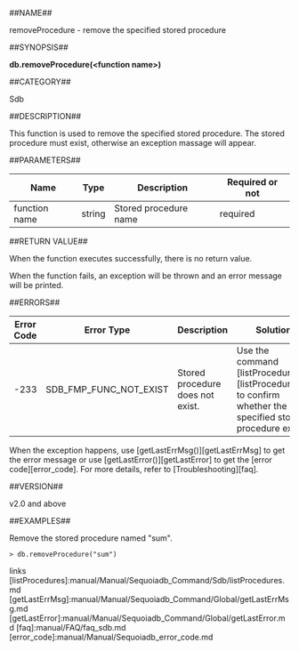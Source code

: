 ##NAME##

removeProcedure - remove the specified stored procedure

##SYNOPSIS##

**db.removeProcedure(\<function name\>)**

##CATEGORY##

Sdb

##DESCRIPTION##

This function is used to remove the specified stored procedure. The stored procedure must exist, otherwise an exception massage will appear.

##PARAMETERS##

| Name 		| Type   	| Description 			| Required or not 	|
| ------ 		| ------ 	| ------ 		| ------ 	|
| function name | string 	| Stored procedure name 		| required      |

##RETURN VALUE##

When the function executes successfully, there is no return value.

When the function fails, an exception will be thrown and an error message will be printed.

##ERRORS##

| Error Code 		| Error Type | Description 	| Solution										|
| ------ 		| ------ 		| ------										| ------ |
| -233			| SDB_FMP_FUNC_NOT_EXIST | Stored procedure does not exist. | Use the command [listProcedures()][listProcedures] to confirm whether the specified stored procedure exists.	|

When the exception happens, use [getLastErrMsg()][getLastErrMsg] to get the error message or use [getLastError()][getLastError] to get the [error code][error_code]. For more details, refer to [Troubleshooting][faq].

##VERSION##

v2.0 and above

##EXAMPLES##

Remove the stored procedure named "sum".

```lang-javascript
> db.removeProcedure("sum")
```


[^_^]:
   links
[listProcedures]:manual/Manual/Sequoiadb_Command/Sdb/listProcedures.md
[getLastErrMsg]:manual/Manual/Sequoiadb_Command/Global/getLastErrMsg.md
[getLastError]:manual/Manual/Sequoiadb_Command/Global/getLastError.md
[faq]:manual/FAQ/faq_sdb.md
[error_code]:manual/Manual/Sequoiadb_error_code.md